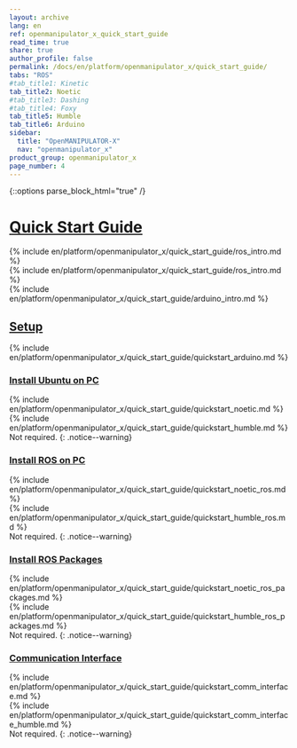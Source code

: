 ```yaml
---
layout: archive
lang: en
ref: openmanipulator_x_quick_start_guide
read_time: true
share: true
author_profile: false
permalink: /docs/en/platform/openmanipulator_x/quick_start_guide/
tabs: "ROS"
#tab_title1: Kinetic
tab_title2: Noetic
#tab_title3: Dashing
#tab_title4: Foxy
tab_title5: Humble
tab_title6: Arduino
sidebar:
  title: "OpenMANIPULATOR-X"
  nav: "openmanipulator_x"
product_group: openmanipulator_x
page_number: 4
---
```


<div style="counter-reset: h1 3"></div>

{::options parse_block_html="true" /}

# [Quick Start Guide](#quick-start-guide)

<!-- <section data-id="{{ page.tab_title1 }}" class="tab_contents">
{% include en/platform/openmanipulator_x/quick_start_guide/ros_intro.md %}
</section> -->

<section data-id="{{ page.tab_title2 }}" class="tab_contents">
{% include en/platform/openmanipulator_x/quick_start_guide/ros_intro.md %}
</section>

<!-- <section data-id="{{ page.tab_title3 }}" class="tab_contents">
{% include en/platform/openmanipulator_x/quick_start_guide/ros_intro.md %}
</section> -->

<!-- <section data-id="{{ page.tab_title4 }}" class="tab_contents">
{% include en/platform/openmanipulator_x/quick_start_guide/ros_intro.md %}
</section> -->

<section data-id="{{ page.tab_title5 }}" class="tab_contents">
{% include en/platform/openmanipulator_x/quick_start_guide/ros_intro.md %}
</section>

<section data-id="{{ page.tab_title6 }}" class="tab_contents">
{% include en/platform/openmanipulator_x/quick_start_guide/arduino_intro.md %}
</section>

## [Setup](#setup)

<section data-id="{{ page.tab_title6 }}" class="tab_contents">
{% include en/platform/openmanipulator_x/quick_start_guide/quickstart_arduino.md %}
</section>

### [Install Ubuntu on PC](#install-ubuntu-on-pc)

<!-- <section data-id="{{ page.tab_title1 }}" class="tab_contents">
{% include en/platform/openmanipulator_x/quick_start_guide/quickstart_kinetic.md %}
</section> -->

<section data-id="{{ page.tab_title2 }}" class="tab_contents">
{% include en/platform/openmanipulator_x/quick_start_guide/quickstart_noetic.md %}
</section>

<!-- <section data-id="{{ page.tab_title3 }}" class="tab_contents">
{% include en/platform/openmanipulator_x/quick_start_guide/quickstart_dashing.md %}
</section> -->

<!-- <section data-id="{{ page.tab_title4 }}" class="tab_contents">
{% include en/platform/openmanipulator_x/quick_start_guide/quickstart_foxy.md %}
</section> -->

<section data-id="{{ page.tab_title5 }}" class="tab_contents">
{% include en/platform/openmanipulator_x/quick_start_guide/quickstart_humble.md %}
</section>

<section data-id="{{ page.tab_title6 }}" class="tab_contents">
Not required.
{: .notice--warning}
</section>

### [Install ROS on PC](#install-ros-on-pc)

<!-- <section data-id="{{ page.tab_title1 }}" class="tab_contents">
{% include en/platform/openmanipulator_x/quick_start_guide/quickstart_kinetic_ros.md %}
</section> -->

<section data-id="{{ page.tab_title2 }}" class="tab_contents">
{% include en/platform/openmanipulator_x/quick_start_guide/quickstart_noetic_ros.md %}
</section>

<!-- <section data-id="{{ page.tab_title3 }}" class="tab_contents">
{% include en/platform/openmanipulator_x/quick_start_guide/quickstart_dashing_ros.md %}
</section> -->

<!-- <section data-id="{{ page.tab_title4 }}" class="tab_contents">
{% include en/platform/openmanipulator_x/quick_start_guide/quickstart_foxy_ros.md %}
</section> -->

<section data-id="{{ page.tab_title5 }}" class="tab_contents">
{% include en/platform/openmanipulator_x/quick_start_guide/quickstart_humble_ros.md %}
</section>

<section data-id="{{ page.tab_title6 }}" class="tab_contents">
Not required.
{: .notice--warning}
</section>

### [Install ROS Packages](#install-ros-packages)

<!-- <section data-id="{{ page.tab_title1 }}" class="tab_contents">
{% include en/platform/openmanipulator_x/quick_start_guide/quickstart_kinetic_ros_packages.md %}
</section> -->

<section data-id="{{ page.tab_title2 }}" class="tab_contents">
{% include en/platform/openmanipulator_x/quick_start_guide/quickstart_noetic_ros_packages.md %}
</section>

<!-- <section data-id="{{ page.tab_title3 }}" class="tab_contents">
{% include en/platform/openmanipulator_x/quick_start_guide/quickstart_dashing_ros_packages.md %}
</section> -->

<!-- <section data-id="{{ page.tab_title4 }}" class="tab_contents">
{% include en/platform/openmanipulator_x/quick_start_guide/quickstart_foxy_ros_packages.md %}
</section> -->

<section data-id="{{ page.tab_title5 }}" class="tab_contents">
{% include en/platform/openmanipulator_x/quick_start_guide/quickstart_humble_ros_packages.md %}
</section>

<section data-id="{{ page.tab_title6 }}" class="tab_contents">
Not required.
{: .notice--warning}
</section>

### [Communication Interface](#communication-interface)

<!-- <section data-id="{{ page.tab_title1 }}" class="tab_contents">
{% include en/platform/openmanipulator_x/quick_start_guide/quickstart_comm_interface.md %}
</section> -->

<section data-id="{{ page.tab_title2 }}" class="tab_contents">
{% include en/platform/openmanipulator_x/quick_start_guide/quickstart_comm_interface.md %}
</section>

<!-- <section data-id="{{ page.tab_title3 }}" class="tab_contents">
{% include en/platform/openmanipulator_x/quick_start_guide/quickstart_comm_interface.md %}
</section> -->

<!-- <section data-id="{{ page.tab_title4 }}" class="tab_contents">
{% include en/platform/openmanipulator_x/quick_start_guide/quickstart_comm_interface_foxy.md %}
</section> -->

<section data-id="{{ page.tab_title5 }}" class="tab_contents">
{% include en/platform/openmanipulator_x/quick_start_guide/quickstart_comm_interface_humble.md %}
</section>

<section data-id="{{ page.tab_title6 }}" class="tab_contents">
Not required.
{: .notice--warning}
</section>
